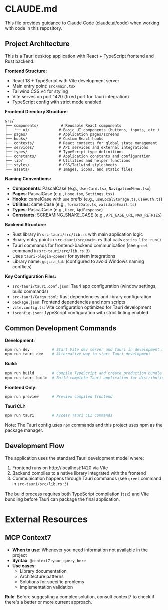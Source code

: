 # CLAUDE.md

This file provides guidance to Claude Code (claude.ai/code) when working with code in this repository.

## Project Architecture

This is a Tauri desktop application with React + TypeScript frontend and Rust backend.

**Frontend Structure:**
- React 18 + TypeScript with Vite development server
- Main entry point: `src/main.tsx`
- Tailwind CSS v4 for styling
- Vite serves on port 1420 (fixed port for Tauri integration)
- TypeScript config with strict mode enabled

**Frontend Directory Structure:**
```
src/
├── components/          # Reusable React components
│   └── ui/             # Basic UI components (buttons, inputs, etc.)
├── pages/              # Application pages/screens
├── hooks/              # Custom React hooks
├── contexts/           # React contexts for global state management
├── services/           # API services and external integrations
├── types/              # TypeScript type definitions
├── constants/          # Application constants and configuration
├── lib/                # Utilities and helper functions
├── styles/             # CSS/Tailwind stylesheets
└── assets/             # Images, icons, and static files
```

**Naming Conventions:**
- **Components**: PascalCase (e.g., `UserCard.tsx`, `NavigationMenu.tsx`)
- **Pages**: PascalCase (e.g., `Home.tsx`, `Settings.tsx`)
- **Hooks**: camelCase with `use` prefix (e.g., `useLocalStorage.ts`, `useAuth.ts`)
- **Utilities**: camelCase (e.g., `formatDate.ts`, `validateEmail.ts`)
- **Types**: PascalCase (e.g., `User`, `ApiResponse`)
- **Constants**: SCREAMING_SNAKE_CASE (e.g., `API_BASE_URL`, `MAX_RETRIES`)

**Backend Structure:**
- Rust library in `src-tauri/src/lib.rs` with main application logic
- Binary entry point in `src-tauri/src/main.rs` that calls `gojira_lib::run()`
- Tauri commands for frontend-backend communication (see `greet` command in `src-tauri/src/lib.rs:3`)
- Uses `tauri-plugin-opener` for system integrations
- Library name: `gojira_lib` (configured to avoid Windows naming conflicts)

**Key Configuration Files:**
- `src-tauri/tauri.conf.json`: Tauri app configuration (window settings, build commands)
- `src-tauri/Cargo.toml`: Rust dependencies and library configuration
- `package.json`: Frontend dependencies and npm scripts
- `vite.config.ts`: Vite configuration optimized for Tauri development
- `tsconfig.json`: TypeScript configuration with strict linting enabled

## Common Development Commands

**Development:**
```bash
npm run dev          # Start Vite dev server and Tauri in development mode
npm run tauri dev    # Alternative way to start Tauri development
```

**Build:**
```bash
npm run build        # Compile TypeScript and create production bundle
npm run tauri build  # Build complete Tauri application for distribution
```

**Frontend Only:**
```bash
npm run preview      # Preview compiled frontend
```

**Tauri CLI:**
```bash
npm run tauri        # Access Tauri CLI commands
```

Note: The Tauri config uses `npm` commands and this project uses npm as the package manager.

## Development Flow

The application uses the standard Tauri development model where:
1. Frontend runs on http://localhost:1420 via Vite
2. Backend compiles to a native library integrated with the frontend
3. Communication happens through Tauri commands (see `greet` command in `src-tauri/src/lib.rs:3`)

The build process requires both TypeScript compilation (`tsc`) and Vite bundling before Tauri can package the final application.

# External Resources
## MCP Context7
- **When to use**: Whenever you need information not available in the project
- **Syntax**: `@context7:your_query_here`
- **Use cases**:
  - Library documentation
  - Architecture patterns
  - Solutions for specific problems
  - Implementation validation

**Rule**: Before suggesting a complex solution, consult context7 to check if there's a better or more current approach.